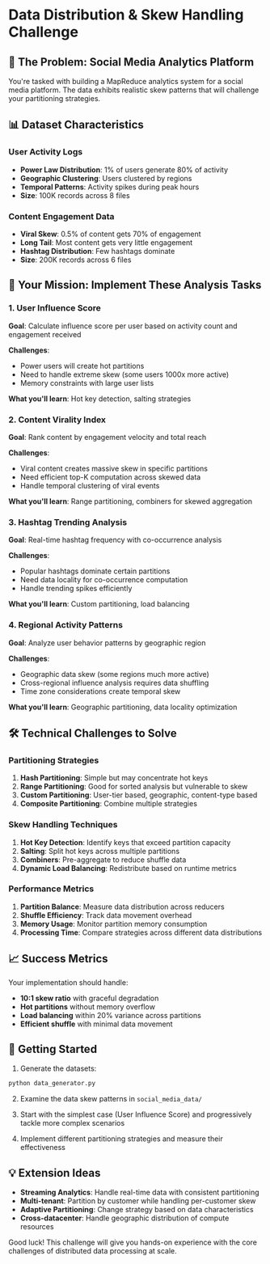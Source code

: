 # Data Distribution & Skew Handling Challenge

## 🎯 The Problem: Social Media Analytics Platform

You're tasked with building a MapReduce analytics system for a social media platform. The data exhibits realistic skew patterns that will challenge your partitioning strategies.

## 📊 Dataset Characteristics

### User Activity Logs
- **Power Law Distribution**: 1% of users generate 80% of activity
- **Geographic Clustering**: Users clustered by regions
- **Temporal Patterns**: Activity spikes during peak hours
- **Size**: 100K records across 8 files

### Content Engagement Data
- **Viral Skew**: 0.5% of content gets 70% of engagement
- **Long Tail**: Most content gets very little engagement
- **Hashtag Distribution**: Few hashtags dominate
- **Size**: 200K records across 6 files

## 🎲 Your Mission: Implement These Analysis Tasks

### 1. User Influence Score
**Goal**: Calculate influence score per user based on activity count and engagement received

**Challenges**:
- Power users will create hot partitions
- Need to handle extreme skew (some users 1000x more active)
- Memory constraints with large user lists

**What you'll learn**: Hot key detection, salting strategies

### 2. Content Virality Index
**Goal**: Rank content by engagement velocity and total reach

**Challenges**:
- Viral content creates massive skew in specific partitions
- Need efficient top-K computation across skewed data
- Handle temporal clustering of viral events

**What you'll learn**: Range partitioning, combiners for skewed aggregation

### 3. Hashtag Trending Analysis
**Goal**: Real-time hashtag frequency with co-occurrence analysis

**Challenges**:
- Popular hashtags dominate certain partitions
- Need data locality for co-occurrence computation
- Handle trending spikes efficiently

**What you'll learn**: Custom partitioning, load balancing

### 4. Regional Activity Patterns
**Goal**: Analyze user behavior patterns by geographic region

**Challenges**:
- Geographic data skew (some regions much more active)
- Cross-regional influence analysis requires data shuffling
- Time zone considerations create temporal skew

**What you'll learn**: Geographic partitioning, data locality optimization

## 🛠 Technical Challenges to Solve

### Partitioning Strategies
1. **Hash Partitioning**: Simple but may concentrate hot keys
2. **Range Partitioning**: Good for sorted analysis but vulnerable to skew
3. **Custom Partitioning**: User-tier based, geographic, content-type based
4. **Composite Partitioning**: Combine multiple strategies

### Skew Handling Techniques
1. **Hot Key Detection**: Identify keys that exceed partition capacity
2. **Salting**: Split hot keys across multiple partitions
3. **Combiners**: Pre-aggregate to reduce shuffle data
4. **Dynamic Load Balancing**: Redistribute based on runtime metrics

### Performance Metrics
1. **Partition Balance**: Measure data distribution across reducers
2. **Shuffle Efficiency**: Track data movement overhead
3. **Memory Usage**: Monitor partition memory consumption
4. **Processing Time**: Compare strategies across different data distributions

## 📈 Success Metrics

Your implementation should handle:
- **10:1 skew ratio** with graceful degradation
- **Hot partitions** without memory overflow
- **Load balancing** within 20% variance across partitions
- **Efficient shuffle** with minimal data movement

## 🚀 Getting Started

1. Generate the datasets:
```bash
python data_generator.py
```

2. Examine the data skew patterns in `social_media_data/`

3. Start with the simplest case (User Influence Score) and progressively tackle more complex scenarios

4. Implement different partitioning strategies and measure their effectiveness

## 💡 Extension Ideas

- **Streaming Analytics**: Handle real-time data with consistent partitioning
- **Multi-tenant**: Partition by customer while handling per-customer skew
- **Adaptive Partitioning**: Change strategy based on data characteristics
- **Cross-datacenter**: Handle geographic distribution of compute resources

Good luck! This challenge will give you hands-on experience with the core challenges of distributed data processing at scale.